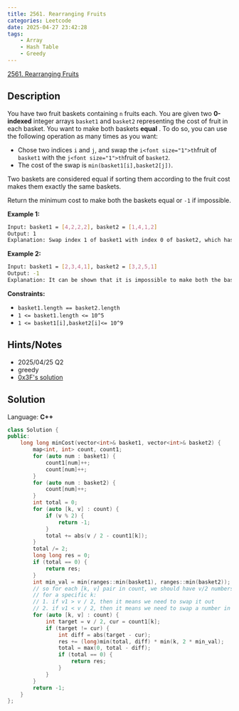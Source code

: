 ```yaml
---
title: 2561. Rearranging Fruits
categories: Leetcode
date: 2025-04-27 23:42:28
tags:
    - Array
    - Hash Table
    - Greedy
---
```


[2561. Rearranging Fruits](https://leetcode.com/problems/rearranging-fruits/description/?envType=company&envId=tiktok&favoriteSlug=tiktok-six-months)

## Description

You have two fruit baskets containing `n` fruits each. You are given two **0-indexed**  integer arrays `basket1` and `basket2` representing the cost of fruit in each basket. You want to make both baskets **equal** . To do so, you can use the following operation as many times as you want:

- Chose two indices `i` and `j`, and swap the `i<font size="1">th`fruit of `basket1` with the `j<font size="1">th`fruit of `basket2`.
- The cost of the swap is `min(basket1[i],basket2[j])`.

Two baskets are considered equal if sorting them according to the fruit cost makes them exactly the same baskets.

Return the minimum cost to make both the baskets equal or `-1` if impossible.

**Example 1:**

```bash
Input: basket1 = [4,2,2,2], basket2 = [1,4,1,2]
Output: 1
Explanation: Swap index 1 of basket1 with index 0 of basket2, which has cost 1. Now basket1 = [4,1,2,2] and basket2 = [2,4,1,2]. Rearranging both the arrays makes them equal.
```

**Example 2:**

```bash
Input: basket1 = [2,3,4,1], basket2 = [3,2,5,1]
Output: -1
Explanation: It can be shown that it is impossible to make both the baskets equal.
```

**Constraints:**

- `basket1.length == basket2.length`
- `1 <= basket1.length <= 10^5`
- `1 <= basket1[i],basket2[i]<= 10^9`

## Hints/Notes

- 2025/04/25 Q2
- greedy
- [0x3F's solution](https://leetcode.cn/problems/rearranging-fruits/solutions/2093878/tan-xin-gou-zao-by-endlesscheng-c2ui/)

## Solution

Language: **C++**

```C++
class Solution {
public:
    long long minCost(vector<int>& basket1, vector<int>& basket2) {
        map<int, int> count, count1;
        for (auto num : basket1) {
            count1[num]++;
            count[num]++;
        }
        for (auto num : basket2) {
            count[num]++;
        }
        int total = 0;
        for (auto [k, v] : count) {
            if (v % 2) {
                return -1;
            }
            total += abs(v / 2 - count1[k]);
        }
        total /= 2;
        long long res = 0;
        if (total == 0) {
            return res;
        }
        int min_val = min(ranges::min(basket1), ranges::min(basket2));
        // so for each [k, v] pair in count, we should have v/2 numbers in count1
        // for a specific k:
        // 1. if v1 > v / 2, then it means we need to swap it out
        // 2. if v1 < v / 2, then it means we need to swap a number in
        for (auto [k, v] : count) {
            int target = v / 2, cur = count1[k];
            if (target != cur) {
                int diff = abs(target - cur);
                res += (long)min(total, diff) * min(k, 2 * min_val);
                total = max(0, total - diff);
                if (total == 0) {
                    return res;
                }
            }
        }
        return -1;
    }
};
```
